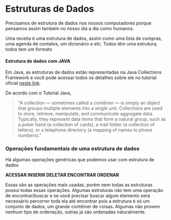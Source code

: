 
# Estruturas de Dados

Precisamos de estrutura de dados nos nossos computadores porque pensamos assim também no nosso dia a dia como humanos.

Uma receita é uma estrutura de dados, assim como uma lista de compras, uma agenda de contatos, um dicionário e etc. Todos têm uma estrutura, todos tem um formato

#### Estrutura de dados com JAVA

Em Java, as estruturas de dados estão representadas na Java Collections Framework e você pode acessar todos os detalhes sobre ele no tutorial oficial [neste link](https://docs.oracle.com/javase/tutorial/collections/index.html). 

De acordo com o Tutorial Java, 

> "A _collection_ — sometimes called a contêiner — is simply an object that groups multiple elements into a single unit. Collections are used to store, retrieve, manipulate, and communicate aggregate data. Typically, they represent data items that form a natural group, such as a poker hand (a collection of cards), a mail folder (a collection of letters), or a telephone directory (a mapping of names to phone numbers)."

### Operações fundamentais de uma estrutura de dados
Há algumas operações genéricas que podemos usar com estrutura de dados

**ACESSAR
INSERIR
DELETAR
ENCONTRAR
ORDENAR**

Essas são as operações mais usadas, porém nem todas as estruturas possui todas essas operações. Algumas estruturas não tem uma operação de encontrar/buscar e se você precisar buscar algum elemento será necessário percorrer toda ela até encontrar pois a estrutura é só um conjunto de dados, um grande contêiner de coisas. Algumas não provem nenhum tipo de ordenação, outras já são ordenadas naturalmente.
